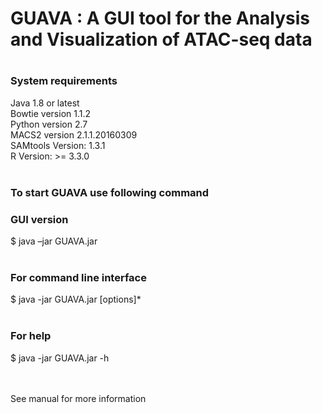 <h1> GUAVA : A GUI tool for the Analysis and Visualization of ATAC-seq data </h1>

#

<h3>System requirements</h3>
  Java 1.8 or latest<br/>
  Bowtie version 1.1.2<br/>
  Python version 2.7<br/>
  MACS2 version 2.1.1.20160309<br/>
  SAMtools Version: 1.3.1<br/>
  R Version: >= 3.3.0<br/><br/>

<h3>To start GUAVA use following command</h3>

<h3>GUI version</h3>
$	java –jar GUAVA.jar <br/><br/>

<h3>For command line interface</h3>
  $ java -jar GUAVA.jar [options]*<br/><br/>
  
<h3>For help</h3> 
  $ java -jar GUAVA.jar -h<br/><br/><br/>

See manual for more information</h3> <br/>
